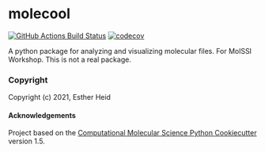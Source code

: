 molecool
==============================
[//]: # (Badges)
[![GitHub Actions Build Status](https://github.com/hesther/molssi_best_practices/workflows/CI/badge.svg)](https://github.com/hesther/molssi_best_practices/actions?query=workflow%3ACI)
[![codecov](https://codecov.io/gh/hesther/molssi_best_practices/branch/master/graph/badge.svg)](https://codecov.io/gh/hesther/molssi_best_practices/branch/master)


A python package for analyzing and visualizing molecular files. For MolSSI Workshop. This is not a real package.

### Copyright

Copyright (c) 2021, Esther Heid


#### Acknowledgements
 
Project based on the 
[Computational Molecular Science Python Cookiecutter](https://github.com/molssi/cookiecutter-cms) version 1.5.
